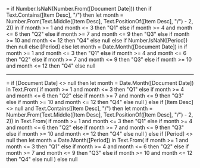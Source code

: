 = if Number.IsNaN(Number.From([Document Date])) then
      if Text.Contains([Item Desc], "/") then
          let month = Number.From(Text.Middle([Item Desc], Text.PositionOf([Item Desc], "/") - 2, 2)) in
          if month >= 1 and month <= 3 then "Q1"
          else if month >= 4 and month <= 6 then "Q2"
          else if month >= 7 and month <= 9 then "Q3"
          else if month >= 10 and month <= 12 then "Q4"
          else null
      else if Number.IsNaN([Period]) then null
      else [Period]
else
    let month = Date.Month([Document Date]) in
    if month >= 1 and month <= 3 then "Q1"
    else if month >= 4 and month <= 6 then "Q2"
    else if month >= 7 and month <= 9 then "Q3"
    else if month >= 10 and month <= 12 then "Q4"
    else null

---------------

= if [Document Date] <> null then
    let month = Date.Month([Document Date]) in
    Text.From(
        if month >= 1 and month <= 3 then "Q1"
        else if month >= 4 and month <= 6 then "Q2"
        else if month >= 7 and month <= 9 then "Q3"
        else if month >= 10 and month <= 12 then "Q4"
        else null
    )
else if [Item Desc] <> null and Text.Contains([Item Desc], "/") then
    let month = Number.From(Text.Middle([Item Desc], Text.PositionOf([Item Desc], "/") - 2, 2)) in
    Text.From(
        if month >= 1 and month <= 3 then "Q1"
        else if month >= 4 and month <= 6 then "Q2"
        else if month >= 7 and month <= 9 then "Q3"
        else if month >= 10 and month <= 12 then "Q4"
        else null
    )
else if [Period] <> null then
    let month = Date.Month([Period]) in
    Text.From(
        if month >= 1 and month <= 3 then "Q1"
        else if month >= 4 and month <= 6 then "Q2"
        else if month >= 7 and month <= 9 then "Q3"
        else if month >= 10 and month <= 12 then "Q4"
        else null
    )
else null

